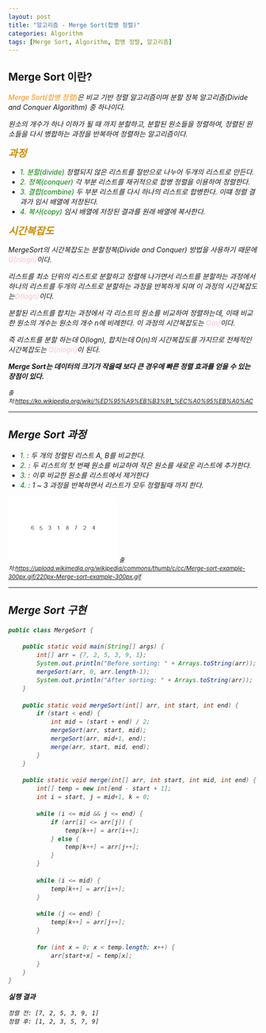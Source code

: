 ```yaml
---
layout: post
title: "알고리즘 - Merge Sort(합병 정렬)"
categories: Algorithm
tags: [Merge Sort, Algorithm, 합병 정렬, 알고리즘]
---
```


## Merge Sort 이란?

<I><span style = "color:#FF8C00">Merge Sort(합병 정렬)</span>은 비교 기반 정렬 알고리즘이며 분할 정복 알고리즘(Divide and Conquer Algorithm) 중 하나이다.

원소의 개수가 하나 이하가 될 때 까지 분할하고, 분할된 원소들을 정렬하여, 정렬된 원소들을 다시 병합하는 과정을 반복하여 정렬하는 알고리즘이다.

<span style = "font-weight:bold;font-size:20px;color:#CC8C00">과정</span>

- <span style = "color:Green">1. 분할(divide)</span> 정렬되지 않은 리스트를 절반으로 나누어 두개의 리스트로 만든다.
- <span style = "color:Green">2. 정복(conquer)</span> 각 부분 리스트를 재귀적으로 합병 정렬을 이용하여 정렬한다.
- <span style = "color:Green">3. 결합(combine)</span> 두 부분 리스트를 다시 하나의 리스트로 합병한다. 이떄 정렬 결과가 임시 배열에 저장된다.
- <span style = "color:Green">4. 복사(copy)</span> 임시 배열에 저장된 결과를 원래 배열에 복사한다.

<span style = "font-weight:bold;font-size:20px;color:#CC8C00">시간복잡도</span>

MergeSort의 시간복잡도는 분할정복(Divide and Conquer) 방법을 사용하기 때문에<span style="color:Pink">O(nlogn)</span>이다.

리스트를 최소 단위의 리스트로 분할하고 정렬해 나가면서 리스트를 분할하는 과정에서 하나의 리스트를 두개의 리스트로 분할하는 과정을 반복하게 되며 이 과정의 시간복잡도는<span style="color:Pink">O(logn)</span>이다.

분할된 리스트를 합치는 과정에서 각 리스트의 원소를 비교하여 정렬하는데, 이때 비교한 원소의 개수는 원소의 개수 n에 비례한다. 이 과정의 시간복잡도는 <span style="color:Pink">O(n)</span>이다.

즉 리스트를 분할 하는데 O(logn), 합치는데 O(n)의 시간복잡도를 가지므로 전체적인 시간복잡도는 <span style="color:Pink">O(nlogn)</span>이 된다.

**Merge Sort는 데이터의 크기가 작을때 보다 큰 경우에 빠른 정렬 효과를 얻을 수 있는 장점이 있다.**

<small>출처:<https://ko.wikipedia.org/wiki/%ED%95%A9%EB%B3%91_%EC%A0%95%EB%A0%AC></small>

<hr/>

## Merge Sort 과정

- <span style = "color:Green">1.</span> : 두 개의 정렬된 리스트 A, B를 비교한다.
- <span style = "color:Green">2.</span> : 두 리스트의 첫 번째 원소를 비교하여 작은 원소를 새로운 리스트에 추가한다.
- <span style = "color:Green">3.</span> : 이후 비교한 원소를 리스트에서 제거한다
- <span style = "color:Green">4.</span> : 1 ~ 3 과정을 반복하면서 리스트가 모두 정렬될때 까지 한다.

![Counting-Sort](/assets/images/MergeSort.gif)
<small>출처:<https://upload.wikimedia.org/wikipedia/commons/thumb/c/cc/Merge-sort-example-300px.gif/220px-Merge-sort-example-300px.gif></small>

<hr/>

## Merge Sort 구현

```java
public class MergeSort {

    public static void main(String[] args) {
        int[] arr = {7, 2, 5, 3, 9, 1};
        System.out.println("Before sorting: " + Arrays.toString(arr));
        mergeSort(arr, 0, arr.length-1);
        System.out.println("After sorting: " + Arrays.toString(arr));
    }

    public static void mergeSort(int[] arr, int start, int end) {
        if (start < end) {
            int mid = (start + end) / 2;
            mergeSort(arr, start, mid);
            mergeSort(arr, mid+1, end);
            merge(arr, start, mid, end);
        }
    }

    public static void merge(int[] arr, int start, int mid, int end) {
        int[] temp = new int[end - start + 1];
        int i = start, j = mid+1, k = 0;

        while (i <= mid && j <= end) {
            if (arr[i] <= arr[j]) {
                temp[k++] = arr[i++];
            } else {
                temp[k++] = arr[j++];
            }
        }

        while (i <= mid) {
            temp[k++] = arr[i++];
        }

        while (j <= end) {
            temp[k++] = arr[j++];
        }

        for (int x = 0; x < temp.length; x++) {
            arr[start+x] = temp[x];
        }
    }
}
```

**실행 결과**

    정렬 전: [7, 2, 5, 3, 9, 1]
    정렬 후: [1, 2, 3, 5, 7, 9]
